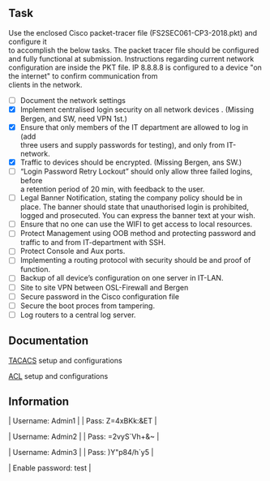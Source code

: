 ## Task
Use	the	enclosed	Cisco	packet-tracer	file	(FS2SEC061-CP3-2018.pkt)	and	configure	it	
to	accomplish	the	below	tasks.
The	packet	tracer	file	should	be	configured	and	fully	functional	at	submission.
Instructions	regarding	current	network	configuration	are	inside	the	PKT	file.
IP	8.8.8.8	is	configured	to	a	device	"on	the	internet"	to	confirm	communication	from	
clients	in	the	network.


- [ ] Document the	network	settings
- [X] Implement	centralised	login	security	on	all	network	devices	.	(Missing Bergen, and SW, need VPN 1st.)
- [X] Ensure	that	only	members	of	the	IT	department	are	allowed	to	log	in	(add	
three	users	and	supply	passwords	for	testing),	and	only	from	IT-network.
- [X] Traffic	to	devices	should	be	encrypted. (Missing Bergen, ans SW.)
- [ ] “Login	Password	Retry	Lockout”	should	only	allow	three	failed	logins,	before	
a	retention	period	of	20	min,	with	feedback	to	the	user.
- [ ] Legal	Banner	Notification,	stating	the	company	policy	should	be	in	place.	The	
banner	should	state	that	unauthorised	login	is	prohibited,	logged	and	
prosecuted.	You	can	express	the	banner	text	at	your	wish.
- [ ] Ensure	that	no	one	can	use	the	WIFI	to	get	access	to	local	resources.	
- [ ] Protect	Management	using	OOB	method	and	protecting	password	and	traffic	
to	and	from	IT-department	with	SSH.
- [ ] Protect	Console	and	Aux	ports.
- [ ] Implementing	a	routing	protocol	with	security	should	be	and	proof	of	
function.
- [ ] Backup	of	all	device’s	configuration	on	one	server	in	IT-LAN.
- [ ] Site	to	site	VPN	between	OSL-Firewall	and	Bergen
- [ ] Secure	password	in	the	Cisco	configuration	file	
- [ ] Secure	the	boot	proces	from	tampering.
- [ ] Log	routers	to	a	central	log	server.

## Documentation

[TACACS](https://github.com/Sebhol95/Network_SEC_project/tree/master/Documentation/TACACS) setup and configurations

[ACL](https://github.com/Sebhol95/Network_SEC_project/tree/master/Documentation/ACL) setup and configurations


## Information 

| Username: Admin1  |
| Pass: Z=4xBKk:&ET |

| Username: Admin2  |
| Pass: =2vyS`Vh+&~ |

| Username: Admin3  |
| Pass: )Y"p84/h`y5 |

| Enable password: test |
